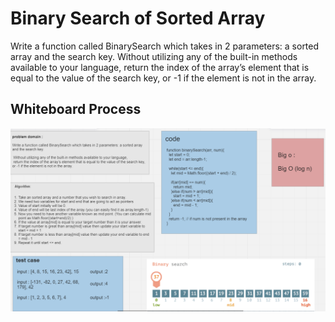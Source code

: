 # Binary Search of Sorted Array
Write a function called BinarySearch which takes in 2 parameters: a sorted array and the search key. Without utilizing any of the built-in methods available to your language, return the index of the array’s element that is equal to the value of the search key, or -1 if the element is not in the array.

## Whiteboard Process
![pic](https://github.com/islamrwashdeh/data-structures-and-algorithms/blob/main/javascript/Code%20ChallengeClass/array-binary-search/Screenshot%20(140).png?raw=true)



